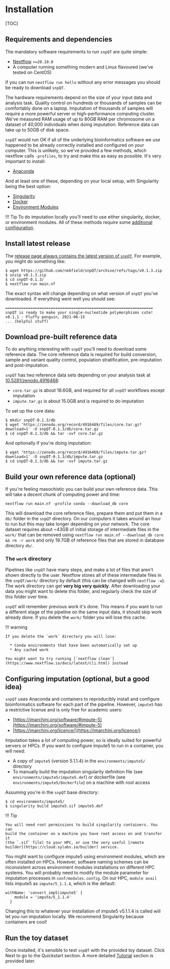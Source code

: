 # Installation

[TOC]

## Requirements and dependencies

The mandatory software requirements to run `snpQT` are quite simple:

* [Nextflow](https://www.nextflow.io) `>=20.10.0` 
* A computer running something modern and Linux flavoured (we've tested
  on CentOS)

If you can run `nextflow run hello` without any error messages you should be
ready to download `snpQT`.

The hardware requirements depend on the size of your input data and analysis
task. Quality control on hundreds or thousands of samples can be comfortably
done on a laptop. Imputation of thousands of samples will require a more
powerful server or high-performance computing cluster. We've measured RAM usage
of up to 80GB RAM per chromosome on a dataset of 40,000 individuals when doing
imputation. Reference data can take up to 50GB of disk space.

`snpQT` would run OK if all of the underlying bioinformatics software we use
happened to be already correctly installed and configured on your computer. This
is unlikely, so we've provided a few methods, which nextflow calls `-profiles`,
to try and make this as easy as possible. It's very important to install:

* [Anaconda](https://docs.conda.io/projects/conda/en/latest/user-guide/install/)

And at least one of these, depending on your local setup, with Singularity being
the best option:

* [Singularity](https://sylabs.io/guides/3.3/user-guide/index.html) 
* [Docker](https://docs.docker.com/get-docker/)
* [Environment Modules](http://modules.sourceforge.net/)

!!! Tip 
    To do imputation locally you'll need to use either singularity, docker, or
    environment modules. All of these methods require some [additional
    configuration](#configuring-imputation-optional-but-a-good-idea).
	
## Install latest release

The [release page always contains the latest version of
`snpQT`](https://github.com/nebfield/snpQT/releases). For example, you might do
something like:

```
$ wget https://github.com/nebfield/snpQT/archive/refs/tags/v0.1.3.zip
$ unzip v0.1.3.zip
$ cd snpQT-0.1.3/
$ nextflow run main.nf
```

The exact syntax will change depending on what version of `snpQT` you've
downloaded. If everything went well you should see:

```
=================================================================
snpQT is ready to make your single-nucleotide polymorphisms cute!
v0.1.1 - Fluffy penguin, 2021-06-15
... (helpful stuff)
```

## Download pre-built reference data

To do anything interesting with `snpQT` you'll need to download some reference
data. The core reference data is required for build conversion, sample and
variant quality control, population stratification, pre-imputation and
post-imputation.

`snpQT` has two reference data sets depending on your analysis task at
[10.5281/zenodo.4916468](https://doi.org/10.5281/zenodo.4916468):

* `core.tar.gz` is about 18.6GB, and required for all `snpQT` workflows except
  imputation 
* `impute.tar.gz` is about 15.0GB and is required to do imputation

To set up the core data:

```
$ mkdir snpQT-0.1.3/db
$ wget 'https://zenodo.org/record/4916469/files/core.tar.gz?download=1' -O snpQT-0.1.3/db/core.tar.gz
$ cd snpQT-0.1.3/db && tar -xvf core.tar.gz
```

And optionally if you're doing imputation:

```
$ wget 'https://zenodo.org/record/4916469/files/impute.tar.gz?download=1' -O snpQT-0.1.3/db/impute.tar.gz
$ cd snpQT-0.1.3/db && tar -xvf impute.tar.gz 
```

## Build your own reference data (optional)

If you're feeling masochistic you can build your own reference data. This will
take a decent chunk of computing power and time:

```
nextflow run main.nf -profile conda --download_db core
```

This will download the core reference files, prepare them and put them in a
`db/` folder in the `snpQT` directory. On our computers it takes around an hour
to run but this may take longer depending on your network. The core dataset
requires about ~43GB of initial storage of intermediate files in the `work/`
that can be removed using `nextflow run main.nf --download_db core && rm -r
work` and only 19.7GB of reference files that are stored in database directory
`db/`.


### The `work` directory

Pipelines like `snpQT` have many steps, and make a lot of files that aren't
shown directly to the user. Nextflow stores all of these intermediate files in
the `snpQT/work/` directory by default (this can be changed with `nextflow -w`). The
work directory can get **very big very quickly**. After downloading your data
you might want to delete this folder, and regularly check the size of this
folder over time.

`snpQT` will remember previous work it's done. This means if you want to run a
different stage of the pipeline on the same input data, it should skip work
already done. If you delete the `work/` folder you will lose this cache.

!!! warning

    If you delete the `work` directory you will lose:

      * Conda environments that have been automatically set up
      * Any cached work
      
    You might want to try running [`nextflow clean`](https://www.nextflow.io/docs/latest/cli.html) instead

## Configuring imputation (optional, but a good idea)

`snpQT` uses Anaconda and containers to reproducibly install and configure
bioinformatics software for each part of the pipeline. However, `impute5` has a
restrictive license and is only free for academic users:

* [https://jmarchini.org/software/#impute-5](https://jmarchini.org/software/#impute-5)
* [https://jmarchini.org/licence/](https://jmarchini.org/licence/)

Imputation takes a lot of computing power, so is ideally suited for powerful
servers or HPCs. If you want to configure impute5 to run in a container,
you will need:

* A copy of `impute5` (version 5.1.1.4) in the `environments/impute5/` directory
* To manually build the imputation singularity definition file (see
  `environments/impute5/impute5.def`) or dockerfile (see
  `environments/impute5/Dockerfile`) on  a machine with root access

Assuming you're in the `snpQT` base directory:

```
$ cd environments/impute5/
$ singularity build impute5.sif impute5.def
```

!!! Tip

    You will need root permissions to build singularity containers. You can
    build the container on a machine you have root access on and transfer it
    (the `.sif` file) to your HPC, or use the very useful [remote
    builder](https://cloud.sylabs.io/builder) service.

You might want to configure impute5 using environment modules, which are often
installed on HPCs. However, software naming schemes can be
inconsistent across environment modules installations on different HPC
systems. You will probably need to modify the module parameter for imputation processes in
`conf/modules.config`. On our HPC, `module avail` lists impute5 as
`impute/5_1.1.4`, which is the default:

```
withName: 'convert_imp5|impute5' {
    module = 'impute/5_1.1.4'
  }
```

Changing this to whatever your installation of impute5 v5.1.1.4 is called will
let you run imputation locally. We recommend Singularity because containers are
cool!

## Run the toy dataset

Once installed, it's sensible to test `snpQT` with the provided toy
dataset. Click Next to go to the Quickstart section. A more detailed
[Tutorial](https://tutorial-snpqt.readthedocs.io/en/latest/user-guide/results/)
section is provided later.
